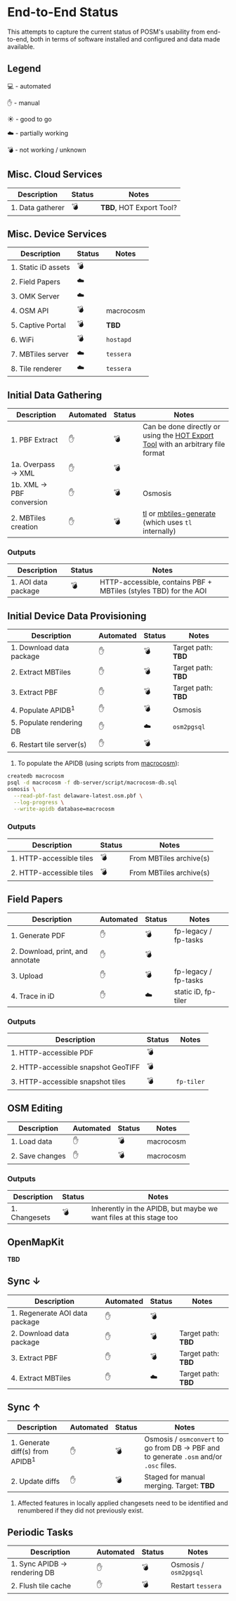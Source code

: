 # End-to-End Status

This attempts to capture the current status of POSM's usability from end-to-end,
both in terms of software installed and configured and data made available.

## Legend

:computer: - automated

:hand: - manual

:sunny: - good to go

:cloud: - partially working

:bomb: - not working / unknown

## Misc. Cloud Services

Description | Status | Notes
----------- | ------ | -----
1. Data gatherer | :bomb: | **TBD**, HOT Export Tool?

## Misc. Device Services

Description | Status | Notes
----------- | ------ | -----
1. Static iD assets | :bomb: |
2. Field Papers | :cloud: |
3. OMK Server | :cloud: |
4. OSM API | :bomb: | macrocosm
5. Captive Portal | :bomb: | **TBD**
6. WiFi | :bomb: | `hostapd`
7. MBTiles server | :cloud: | `tessera`
8. Tile renderer | :cloud: | `tessera`

## Initial Data Gathering

Description | Automated | Status | Notes
----------- | --------- | ------ | -----
1. PBF Extract | :hand: | :bomb: | Can be done directly or using the [HOT Export Tool](http://export.hotosm.org/) with an arbitrary file format
1a. Overpass → XML | :hand: | :bomb: |
1b. XML → PBF conversion | :hand: | :bomb: | Osmosis
2. MBTiles creation | :hand: | :bomb: | [tl](https://github.com/mojodna/tl) or [mbtiles-generate](https://github.com/AmericanRedCross/mbtiles-generate) (which uses `tl` internally)

### Outputs

Description | Status | Notes
----------- | ------ | -----
1. AOI data package | :bomb: | HTTP-accessible, contains PBF + MBTiles (styles TBD) for the AOI

## Initial Device Data Provisioning

Description | Automated | Status | Notes
----------- | --------- | ------ | -----
1. Download data package | :hand: | :bomb: | Target path: **TBD**
2. Extract MBTiles | :hand: | :bomb: | Target path: **TBD**
3. Extract PBF | :hand: | :bomb: | Target path: **TBD**
4. Populate APIDB<sup>1</sup> | :hand: | :bomb: | Osmosis
5. Populate rendering DB | :hand: | :cloud: | `osm2pgsql`
6. Restart tile server(s) | :hand: | :bomb: |

1. To populate the APIDB (using scripts from [macrocosm](https://github.com/americanredcross/macrocosm)):

```bash
createdb macrocosm
psql -d macrocosm -f db-server/script/macrocosm-db.sql
osmosis \
  --read-pbf-fast delaware-latest.osm.pbf \
  --log-progress \
  --write-apidb database=macrocosm
```

### Outputs

Description | Status | Notes
----------- | ------ | -----
1. HTTP-accessible tiles | :bomb: | From MBTiles archive(s)
2. HTTP-accessible tiles | :bomb: | From MBTiles archive(s)

## Field Papers

Description | Automated | Status | Notes
----------- | --------- | ------ | -----
1. Generate PDF | :hand: | :bomb: | fp-legacy / fp-tasks
2. Download, print, and annotate | :hand: | :bomb: |
3. Upload | :hand: | :bomb: | fp-legacy / fp-tasks
4. Trace in iD | :hand: | :cloud: | static iD, fp-tiler

### Outputs

Description | Status | Notes
----------- | ------ | -----
1. HTTP-accessible PDF | :bomb: |
2. HTTP-accessible snapshot GeoTIFF | :bomb: |
3. HTTP-accessible snapshot tiles | :bomb: | `fp-tiler`

## OSM Editing

Description | Automated | Status | Notes
----------- | --------- | ------ | -----
1. Load data | :hand: | :bomb: | macrocosm
2. Save changes | :hand: | :bomb: | macrocosm

### Outputs

Description | Status | Notes
----------- | ------ | -----
1. Changesets | :bomb: | Inherently in the APIDB, but maybe we want files at this stage too

## OpenMapKit

**TBD**

## Sync ↓

Description | Automated | Status | Notes
----------- | --------- | ------ | -----
1. Regenerate AOI data package | :hand: | :bomb: |
2. Download data package | :hand: | :bomb: | Target path: **TBD**
3. Extract PBF | :hand: | :bomb: | Target path: **TBD**
4. Extract MBTiles | :hand: | :cloud: | Target path: **TBD**

## Sync ↑

Description | Automated | Status | Notes
----------- | --------- | ------ | -----
1. Generate diff(s) from APIDB<sup>1</sup> | :hand: | :bomb: | Osmosis / `osmconvert` to go from DB → PBF and to generate `.osm` and/or `.osc` files.
2. Update diffs | :hand: | :bomb: | Staged for manual merging. Target: **TBD**

1. Affected features in locally applied changesets need to be identified and renumbered if they did not previously exist.

## Periodic Tasks

Description | Automated | Status | Notes
----------- | --------- | ------ | -----
1. Sync APIDB → rendering DB| :hand: | :bomb: | Osmosis / `osm2pgsql`
2. Flush tile cache | :hand: | :bomb: | Restart `tessera`
